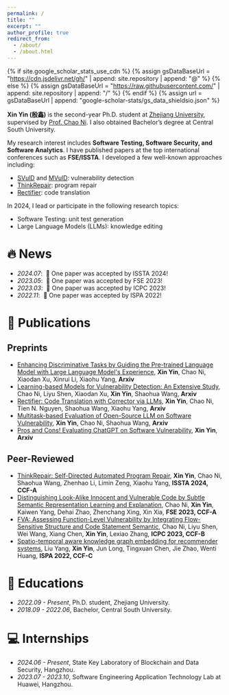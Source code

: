 ```yaml
---
permalink: /
title: ""
excerpt: ""
author_profile: true
redirect_from: 
  - /about/
  - /about.html
---
```


{% if site.google_scholar_stats_use_cdn %}
{% assign gsDataBaseUrl = "https://cdn.jsdelivr.net/gh/" | append: site.repository | append: "@" %}
{% else %}
{% assign gsDataBaseUrl = "https://raw.githubusercontent.com/" | append: site.repository | append: "/" %}
{% endif %}
{% assign url = gsDataBaseUrl | append: "google-scholar-stats/gs_data_shieldsio.json" %}

<span class='anchor' id='about-me'></span>

**Xin Yin (殷鑫)** is the second-year Ph.D. student at [Zhejiang University](https://www.zju.edu.cn/english/), supervised by [Prof. Chao Ni](https://jacknichao.github.io/). I also obtained Bachelor’s degree at Central South University. 

<!-- During my graduate study, I was lucky to collaborate with the CMU Speech Team led by [Prof. Shinji Watanabe](https://scholar.google.com/citations?user=U5xRA6QAAAAJ), and Audio Research Team at Zhejiang University. I was grateful to intern or collaborate at TikTok, Shanghai AI Lab, Tencent Seattle Lab, Alibaba Qwen, with [Yi Ren](https://github.com/RayeRen), [Jinglin Liu](https://github.com/MoonInTheRiver), [Chunlei Zhang](https://scholar.google.com/citations?user=NCKZGb0AAAAJ) and [Dong Yu](https://scholar.google.com/citations?user=tMY31_gAAAAJ). -->

<!-- My research interest includes neural machine translation and computer vision. I have published more than 100 papers at the top international AI conferences with total <a href='https://scholar.google.com/citations?user=DhtAFkwAAAAJ'>google scholar citations <strong><span id='total_cit'>260000+</span></strong></a> (You can also use google scholar badge <a href='https://scholar.google.com/citations?user=DhtAFkwAAAAJ'><img src="https://img.shields.io/endpoint?url={{ url | url_encode }}&logo=Google%20Scholar&labelColor=f6f6f6&color=9cf&style=flat&label=citations"></a>). -->

My research interest includes **Software Testing, Software Security, and Software Analytics**. I have published papers at the top international conferences such as **FSE/ISSTA**. I developed a few well-known approaches including:
- [SVulD](https://github.com/vinci-grape/SVulD) and [MVulD](https://github.com/vinci-grape/MVulD): vulnerability detection
- [ThinkRepair](https://github.com/vinci-grape/ThinkRepair): program repair
- [Rectifier](https://github.com/vinci-grape/Rectifier): code translation
<!-- - AudioGPT, UniAudio, Make-A-Voice: Multitask, Multilingual LLMs -->
<!-- - Make-An-Audio, GenerSpeech: Zero-shot text-guided synthesis -->
<!-- - FastDiff 1/2, ProDiff: AIGC diffusion models -->
<!-- - TranSpeech, and AV-TranSpeech: Multimodal Translation -->

In 2024, I lead or participate in the following research topics:
- Software Testing: unit test generation
- Large Language Models (LLMs): knowledge editing
<!-- - Diffusion models: Image/Audio/3D -->

# 🔥 News
- *2024.07*: &nbsp;🎉 One paper was accepted by ISSTA 2024!
- *2023.05*: &nbsp;🎉 One paper was accepted by FSE 2023! 
- *2023.03*: &nbsp;🎉 One paper was accepted by ICPC 2023!
- *2022.11*: &nbsp;🎉 One paper was accepted by ISPA 2022! 

# 📝 Publications
<!-- * denotes co-first authors, # denotes co-supervised -->

<!-- <div class='paper-box'><div class='paper-box-image'><div><div class="badge">CVPR 2016</div><img src='images/500x300.png' alt="sym" width="100%"></div></div>
<div class='paper-box-text' markdown="1">

[Deep Residual Learning for Image Recognition](https://openaccess.thecvf.com/content_cvpr_2016/papers/He_Deep_Residual_Learning_CVPR_2016_paper.pdf)

**Kaiming He**, Xiangyu Zhang, Shaoqing Ren, Jian Sun

[**Project**](https://scholar.google.com/citations?view_op=view_citation&hl=zh-CN&user=DhtAFkwAAAAJ&citation_for_view=DhtAFkwAAAAJ:ALROH1vI_8AC) <strong><span class='show_paper_citations' data='DhtAFkwAAAAJ:ALROH1vI_8AC'></span></strong>
- Lorem ipsum dolor sit amet, consectetur adipiscing elit. Vivamus ornare aliquet ipsum, ac tempus justo dapibus sit amet. 
</div>
</div> -->
## Preprints
- [Enhancing Discriminative Tasks by Guiding the Pre-trained Language Model with Large Language Model's Experience](), **Xin Yin**, Chao Ni, Xiaodan Xu, Xinrui Li, Xiaohu Yang, **Arxiv**
- [Learning-based Models for Vulnerability Detection: An Extensive Study](https://arxiv.org/pdf/2408.07526), Chao Ni, Liyu Shen, Xiaodan Xu, **Xin Yin**, Shaohua Wang, **Arxiv**
- [Rectifier: Code Translation with Corrector via LLMs](https://arxiv.org/pdf/2407.07472), **Xin Yin**, Chao Ni, Tien N. Nguyen, Shaohua Wang, Xiaohu Yang, **Arxiv**
- [Multitask-based Evaluation of Open-Source LLM on Software Vulnerability](https://arxiv.org/pdf/2404.02056), **Xin Yin**, Chao Ni, Shaohua Wang, **Arxiv**
- [Pros and Cons! Evaluating ChatGPT on Software Vulnerability](https://arxiv.org/pdf/2404.03994), **Xin Yin**, **Arxiv**

## Peer-Reviewed
- [ThinkRepair: Self-Directed Automated Program Repair](https://arxiv.org/pdf/2407.20898), **Xin Yin**, Chao Ni, Shaohua Wang, Zhenhao Li, Limin Zeng, Xiaohu Yang, **ISSTA 2024, CCF-A**
- [Distinguishing Look-Alike Innocent and Vulnerable Code by Subtle Semantic Representation Learning and Explanation](https://arxiv.org/pdf/2308.11237), Chao Ni, **Xin Yin**, Kaiwen Yang, Dehai Zhao, Zhenchang Xing, Xin Xia, **FSE 2023, CCF-A**
- [FVA: Assessing Function-Level Vulnerability by Integrating Flow-Sensitive Structure and Code Statement Semantic](https://ieeexplore.ieee.org/abstract/document/10174072), Chao Ni, Liyu Shen, Wei Wang, Xiang Chen, **Xin Yin**, Lexiao Zhang, **ICPC 2023, CCF-B**
- [Spatio-temporal aware knowledge graph embedding for recommender systems](https://ieeexplore.ieee.org/abstract/document/10070740), Liu Yang, **Xin Yin**, Jun Long, Tingxuan Chen, Jie Zhao, Wenti Huang, **ISPA 2022, CCF-C**

<!-- # 🎖 Honors and Awards
- *2021.10* Lorem ipsum dolor sit amet, consectetur adipiscing elit. Vivamus ornare aliquet ipsum, ac tempus justo dapibus sit amet. 
- *2021.09* Lorem ipsum dolor sit amet, consectetur adipiscing elit. Vivamus ornare aliquet ipsum, ac tempus justo dapibus sit amet.  -->

# 📖 Educations
- *2022.09 - Present*, Ph.D. student, Zhejiang University. 
- *2018.09 - 2022.06*, Bachelor, Central South University. 

<!-- # 💬 Invited Talks
- *2021.06*, Lorem ipsum dolor sit amet, consectetur adipiscing elit. Vivamus ornare aliquet ipsum, ac tempus justo dapibus sit amet. 
- *2021.03*, Lorem ipsum dolor sit amet, consectetur adipiscing elit. Vivamus ornare aliquet ipsum, ac tempus justo dapibus sit amet.  \| [\[video\]](https://github.com/) -->

# 💻 Internships
- *2024.06 - Present*, State Key Laboratory of Blockchain and Data Security, Hangzhou.
- *2023.07 - 2023.10*, Software Engineering Application Technology Lab at Huawei, Hangzhou.
